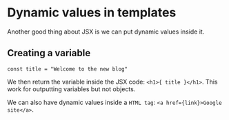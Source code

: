 # Dynamic values in templates

Another good thing about JSX is we can put dynamic values inside it.

## Creating a variable

`const title = "Welcome to the new blog"`

We then return the variable inside the JSX code: `<h1>{ title }</h1>`. This work for outputting variables but not objects.

We can also have dynamic values inside a `HTML tag`: `<a href={link}>Google site</a>`.